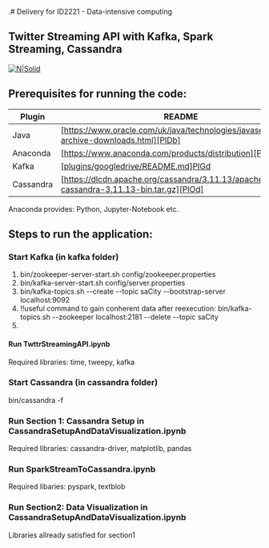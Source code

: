 .# Delivery for ID2221 - Data-intensive computing
## Twitter Streaming API with Kafka, Spark Streaming, Cassandra

[![N|Solid](https://www.liveinlab.kth.se/polopoly_fs/1.1065101.1618224951!/image/kth%20logo%20vit%20platta.jpg)](https://nodesource.com/products/nsolid)

## Prerequisites for running the code: 


| Plugin | README |
| ------ | ------ |
| Java | [https://www.oracle.com/uk/java/technologies/javase/javase8-archive-downloads.html][PlDb] |
| Anaconda | [https://www.anaconda.com/products/distribution][PlGh] |
| Kafka | [[plugins/googledrive/README.md](https://downloads.apache.org/kafka/3.2.1/kafka_2.12-3.2.1.tgz)][PlGd] |
| Cassandra | [https://dlcdn.apache.org/cassandra/3.11.13/apache-cassandra-3.11.13-bin.tar.gz][PlOd] |

Anaconda provides: Python, Jupyter-Notebook etc. 

## Steps to run the application: 

### Start Kafka (in kafka folder)

<ol>
  <li>bin/zookeeper-server-start.sh config/zookeeper.properties</li>
  <li>bin/kafka-server-start.sh config/server.properties</li>
  <li> bin/kafka-topics.sh --create --topic saCity --bootstrap-server localhost:9092</li>
  <li>!!useful command to gain conherent data after reexecution:  bin/kafka-topics.sh --zookeeper localhost:2181 --delete --topic saCity <li>
</ol> 

#### Run TwttrStreamingAPI.ipynb  
Required libraries: time, tweepy, kafka

### Start Cassandra (in cassandra folder) 
bin/cassandra -f

### Run Section 1: Cassandra Setup in CassandraSetupAndDataVisualization.ipynb
Required libraries: cassandra-driver, matplotlib, pandas

### Run SparkStreamToCassandra.ipynb
Required libaries: pyspark, textblob

### Run Section2: Data Visualization in CassandraSetupAndDataVisualization.ipynb
Libraries allready satisfied for section1 

[//]: # (These are reference links used in the body of this note and get stripped out when the markdown processor does its job. There is no need to format nicely because it shouldn't be seen. Thanks SO - http://stackoverflow.com/questions/4823468/store-comments-in-markdown-syntax)

   [dill]: <https://github.com/joemccann/dillinger>
   [git-repo-url]: <https://github.com/joemccann/dillinger.git>
   [john gruber]: <http://daringfireball.net>
   [df1]: <http://daringfireball.net/projects/markdown/>
   [markdown-it]: <https://github.com/markdown-it/markdown-it>
   [Ace Editor]: <http://ace.ajax.org>
   [node.js]: <http://nodejs.org>
   [Twitter Bootstrap]: <http://twitter.github.com/bootstrap/>
   [jQuery]: <http://jquery.com>
   [@tjholowaychuk]: <http://twitter.com/tjholowaychuk>
   [express]: <http://expressjs.com>
   [AngularJS]: <http://angularjs.org>
   [Gulp]: <http://gulpjs.com>

   [PlDb]: <https://github.com/joemccann/dillinger/tree/master/plugins/dropbox/README.md>
   [PlGh]: <https://github.com/joemccann/dillinger/tree/master/plugins/github/README.md>
   [PlGd]: <https://github.com/joemccann/dillinger/tree/master/plugins/googledrive/README.md>
   [PlOd]: <https://github.com/joemccann/dillinger/tree/master/plugins/onedrive/README.md>
   [PlMe]: <https://github.com/joemccann/dillinger/tree/master/plugins/medium/README.md>
   [PlGa]: <https://github.com/RahulHP/dillinger/blob/master/plugins/googleanalytics/README.md>

